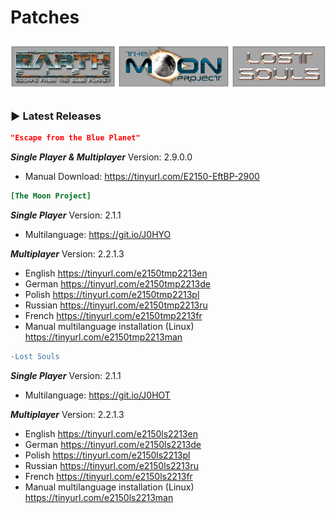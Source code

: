 # Patches
![Logo](logo.png)
### ▶ Latest Releases

```json
"Escape from the Blue Planet"
```
***Single Player & Multiplayer***
Version:  2.9.0.0
- Manual Download: <https://tinyurl.com/E2150-EftBP-2900>

```ini
[The Moon Project]
```
***Single Player***
Version:  2.1.1
- Multilanguage: <https://git.io/J0HYO>

***Multiplayer***
Version:  2.2.1.3
- English <https://tinyurl.com/e2150tmp2213en>
- German <https://tinyurl.com/e2150tmp2213de>
- Polish <https://tinyurl.com/e2150tmp2213pl>
- Russian <https://tinyurl.com/e2150tmp2213ru>
- French <https://tinyurl.com/e2150tmp2213fr>
- Manual multilanguage installation (Linux) <https://tinyurl.com/e2150tmp2213man>

```diff
-Lost Souls
```
***Single Player***
Version:  2.1.1
- Multilanguage: <https://git.io/J0HOT>

***Multiplayer***
Version:  2.2.1.3
- English <https://tinyurl.com/e2150ls2213en>
- German <https://tinyurl.com/e2150ls2213de>
- Polish <https://tinyurl.com/e2150ls2213pl>
- Russian <https://tinyurl.com/e2150ls2213ru>
- French <https://tinyurl.com/e2150ls2213fr>
- Manual multilanguage installation (Linux) <https://tinyurl.com/e2150ls2213man>
